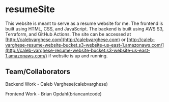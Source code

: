 # resumeSite
This website is meant to serve as a resume website for me. The frontend is built using HTML, CSS, and JavaScript. The backend is built using AWS S3, Terraform, and GitHub Actions. The site can be accessed at [http://calebvarghese.com](http://calebvarghese.com) or [http://caleb-varghese-resume-website-bucket.s3-website-us-east-1.amazonaws.com/](http://caleb-varghese-resume-website-bucket.s3-website-us-east-1.amazonaws.com/) if website is up and running.

## Team/Collaborators
Backend Work - Caleb Varghese(calebvarghese)

Frontend Work - Brian Opdahl(briancantcode)
